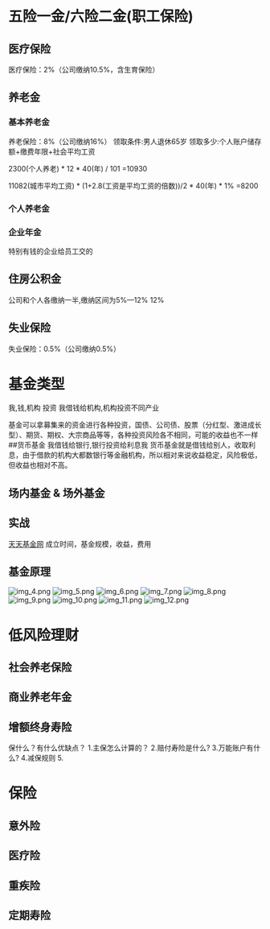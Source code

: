 # 五险一金/六险二金(职工保险)
## 医疗保险
医疗保险：2%（公司缴纳10.5%，含生育保险）
## 养老金
### 基本养老金
养老保险：8%（公司缴纳16%）
领取条件:男人退休65岁
领取多少:个人账户储存额+缴费年限+社会平均工资

2300(个人养老) * 12 * 40(年) / 101 =10930

11082(城市平均工资) * (1+2.8(工资是平均工资的倍数))/2 * 40(年) * 1% =8200
### 个人养老金

### 企业年金
特别有钱的企业给员工交的
## 住房公积金
公司和个人各缴纳一半,缴纳区间为5%—12%
12%
## 失业保险
失业保险：0.5%（公司缴纳0.5%）





# 基金类型
我,钱,机构
投资
我借钱给机构,机构投资不同产业

基金可以拿募集来的资金进行各种投资，国债、公司债、股票（分红型、激进成长型）、期货、期权、大宗商品等等，各种投资风险各不相同，可能的收益也不一样
##货币基金
我借钱给银行,银行投资给利息我
货币基金就是借钱给别人，收取利息，由于借款的机构大都数银行等金融机构，所以相对来说收益稳定，风险极低，但收益也相对不高。

## 场内基金 & 场外基金
##  实战
[天天基金网](https://fund.eastmoney.com/)
成立时间，基金规模，收益，费用

## 基金原理
![img_4.png](img_4.png)
![img_5.png](img_5.png)
![img_6.png](img_6.png)
![img_7.png](img_7.png)
![img_8.png](img_8.png)
![img_9.png](img_9.png)
![img_10.png](img_10.png)
![img_11.png](img_11.png)
![img_12.png](img_12.png)
# 低风险理财
## 社会养老保险
## 商业养老年金
## 增额终身寿险
保什么？有什么优缺点？
1.主保怎么计算的？
2.赔付寿险是什么?
3.万能账户有什么?
4.减保规则
5.

# 保险
## 意外险
## 医疗险
## 重疾险
## 定期寿险
